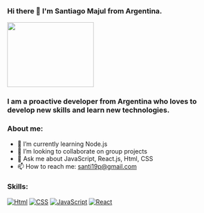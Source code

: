 ### Hi there 👋 I'm Santiago Majul from Argentina.

<img src='https://media.giphy.com/media/TilmLMmWrRYYHjLfub/giphy.gif' width='200px' height='150px'/>

### I am a proactive developer from Argentina who loves to develop new skills and learn new technologies.

### About me:

- 🌱 I’m currently learning Node.js
- 👯 I’m looking to collaborate on group projects
- 💬 Ask me about JavaScript, React.js, Html, CSS
- 📫 How to reach me: santi19p@gmail.com

### Skills:

[![Html](https://skills.thijs.gg/icons?i=html&theme=light)](https://skills.thijs.gg)
[![CSS](https://skills.thijs.gg/icons?i=css&theme=light)](https://skills.thijs.gg)
[![JavaScript](https://skills.thijs.gg/icons?i=js&theme=light)](https://skills.thijs.gg)
[![React](https://skills.thijs.gg/icons?i=react&theme=light)](https://skills.thijs.gg)


